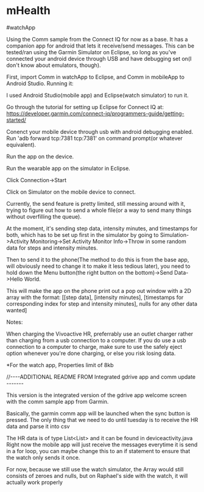 # mHealth




#watchApp

Using the Comm sample from the Connect IQ for now as a base. It has a companion app for android that lets it receive/send messages.
This can be tested/ran using the Garmin Simulator on Eclipse, so long as you've connected your android device through USB and have debugging set on(I don't know about emulators, though).

First, import Comm in watchApp to Eclipse, and Comm in mobileApp to Android Studio.
Running it:

I used Android Studio(mobile app) and Eclipse(watch simulator) to run it.

Go through the tutorial for setting up Eclipse for Connect IQ at: https://developer.garmin.com/connect-iq/programmers-guide/getting-started/

Conenct your mobile device through usb with android debugging enabled.
Run 'adb forward tcp:7381 tcp:7381' on command prompt(or whatever equivalent).

Run the app on the device.

Run the wearable app on the simulator in Eclipse.

Click Connection->Start

Click on Simulator on the mobile device to connect.

Currently, the send feature is pretty limited, still messing around with it, trying to figure out how to send a whole file(or a way to send many things without overfilling the queue).

At the moment, it's sending step data, intensity minutes, and timestamps for both, which has to be set up first in the simulator by going to Simulation->Activity Monitoring->Set Activity Monitor Info->Throw in some random data for steps and intensity minutes.

Then to send it to the phone(The method to do this is from the base app, will obviously need to change it to make it less tedious later), you need to hold down the Menu button(the right button on the bottom)->Send Data->Hello World.

This will make the app on the phone print out a pop out window with a 2D array with the format:
[[step data],
[intensity minutes],
[timestamps for corresponding index for step and intensity minutes],
nulls for any other data wanted]

Notes:

When charging the Vivoactive HR, preferrably use an outlet charger rather than charging from a usb connection to a computer. If you do use a usb connection to a computer to charge, make sure to use the safely eject option whenever you're done charging, or else you risk losing data.

*For the watch app, Properties limit of 8kb

//----ADDITIONAL README FROM Integrated gdrive app and comm update -------

This version is the integrated version of the gdrive app welcome screen with the comm sample app from Garmin.

Basically, the garmin comm app will be launched when the sync button is pressed. The only thing that we need to do until tuesday is to receive the HR data and parse it into csv

The HR data is of type List<List<Number>> and it can be found in deviceactivity.java
Right now the mobile app will just receive the messages everytime it is send in a for loop, you can maybe change this to an if statement to ensure that the watch only sends it once.

For now, because we still use the watch simulator, the Array would still consists of zeroes and nulls, but on Raphael's side with the watch, it will actually work properly
